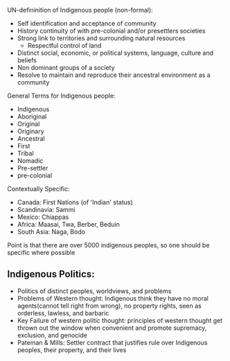 UN-defininition of Indigenous people (non-formal):
- Self identification and acceptance of community
- History continuity of with pre-colonial and/or presettlers societies
- Strong link to territories and surrounding natural resources
	- Respectful control of land
- Distinct social, economic, or political systems, language, culture and beliefs
- Non dominant groups of a society
- Resolve to maintain and reproduce their ancestral environment as a community

General Terms for Indigenous people:
- Indigenous
- Aboriginal
- Original
- Originary
- Ancestral
- First
- Tribal
- Nomadic
- Pre-settler
- pre-colonial

Contextually Specific:
- Canada: First Nations (of 'Indian' status)
- Scandinavia: Sammi
- Mexico: Chiappas
- Africa: Maasai, Twa, Berber, Beduin
- South Asia: Naga, Bodo

Point is that there are over 5000 indigenous peoples, so one should be specific where possible

Indigenous Politics:
--
- Politics of distinct peoples, worldviews, and problems
- Problems of Western thought: Indigenous think they have no moral agents(cannot tell right from wrong), no property rights, seen as orderless, lawless, and barbaric
- Key Failure of western politic thought: principles of western thought get thrown out the window when convenient and promote supremacy, exclusion, and genocide
- Pateman & Mills: Settler contract that justifies rule over Indigenous peoples, their property, and their lives